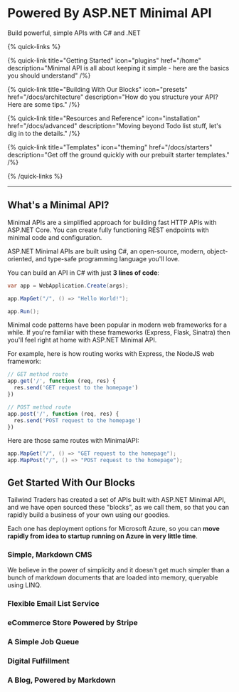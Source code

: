# Powered By ASP.NET Minimal API

Build powerful, simple APIs with C# and .NET

{% quick-links %}

{% quick-link title="Getting Started" icon="plugins" href="/home" description="Minimal API is all about keeping it simple - here are the basics you should understand" /%}

{% quick-link title="Building With Our Blocks" icon="presets" href="/docs/architecture" description="How do you structure your API? Here are some tips." /%}

{% quick-link title="Resources and Reference" icon="installation" href="/docs/advanced" description="Moving beyond Todo list stuff, let's dig in to the details." /%}

{% quick-link title="Templates" icon="theming" href="/docs/starters" description="Get off the ground quickly with our prebuilt starter templates." /%}

{% /quick-links %}

---

## What's a Minimal API?

Minimal APIs are a simplified approach for building fast HTTP APIs with ASP.NET Core. You can create fully functioning REST endpoints with minimal code and configuration.

ASP.NET Minimal APIs are built using C#, an open-source, modern, object-oriented, and type-safe programming language you'll love. 

You can build an API in C# with just **3 lines of code**:

```csharp
var app = WebApplication.Create(args);

app.MapGet("/", () => "Hello World!");

app.Run();
```

Minimal code patterns have been popular in modern web frameworks for a while. If you're familiar with these frameworks (Express, Flask, Sinatra) then you'll feel right at home with ASP.NET Minimal API.

For example, here is how routing works with Express, the NodeJS web framework:

```js
// GET method route
app.get('/', function (req, res) {
  res.send('GET request to the homepage')
})

// POST method route
app.post('/', function (req, res) {
  res.send('POST request to the homepage')
})
```

Here are those same routes with MinimalAPI:

```csharp
app.MapGet("/", () => "GET request to the homepage");
app.MapPost("/", () => "POST request to the homepage");
```

## Get Started With Our Blocks

Tailwind Traders has created a set of APIs built with ASP.NET Minimal API, and we have open sourced these "blocks", as we call them, so that you can rapidly build a business of your own using our goodies.

Each one has deployment options for Microsoft Azure, so you can **move rapidly from idea to startup running on Azure in very little time**.

### Simple, Markdown CMS

We believe in the power of simplicity and it doesn't get much simpler than a bunch of markdown documents that are loaded into memory, queryable using LINQ.

### Flexible Email List Service

### eCommerce Store Powered by Stripe

### A Simple Job Queue

### Digital Fulfillment

### A Blog, Powered by Markdown
